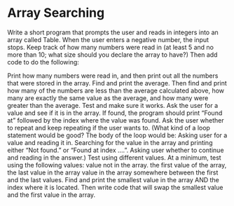 # Array Searching 

Write a short program that prompts the user and reads in integers into an array called Table. When the user enters a negative number, the input stops. Keep track of how many numbers were read in (at least 5 and no more than 10; what size should you declare the array to have?) Then add code to do the following:

Print how many numbers were read in, and then print out all the numbers that were stored in the array.
Find and print the average. Then find and print how many of the numbers are less than the average calculated above, how many are exactly the same value as the average, and how many were greater than the average. Test and make sure it works.
Ask the user for a value and see if it is in the array. If found, the program should print “Found at” followed by the index where the value was found. Ask the user whether to repeat and keep repeating if the user wants to. (What kind of a loop statement would be good? The body of the loop would be: Asking user for a value and reading it in.
Searching for the value in the array and printing either “Not found.” or “Found at index ….”. Asking user whether to continue and reading in the answer.)
Test using different values. At a minimum, test using the following values:
value not in the array.
the first value of the array,
the last value in the array
value in the array somewhere between the first and the last values.
Find and print the smallest value in the array AND the index where it is located. Then write code that will swap the smallest value and the first value in the array.
